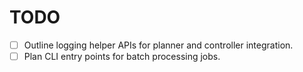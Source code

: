 # TODO

- [ ] Outline logging helper APIs for planner and controller integration.
- [ ] Plan CLI entry points for batch processing jobs.
